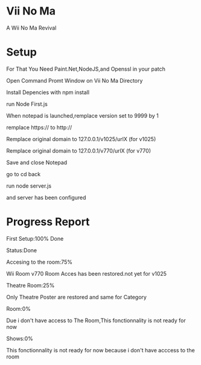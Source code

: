 # Vii No Ma

A Wii No Ma Revival

# Setup

For That You Need Paint.Net,NodeJS,and Openssl in your patch

Open Command Promt Window on Vii No Ma Directory

Install Depencies with npm install

run Node First.js

When notepad is launched,remplace version set to 9999 by 1

remplace https:// to http://

Remplace original domain to 127.0.0.1/v1025/urlX (for v1025)

Remplace original domain to 127.0.0.1/v770/urlX (for v770)

Save and close Notepad

go to cd back

run node server.js

and server has been configured

# Progress Report

First Setup:100% Done

Status:Done

Accesing to the room:75%

Wii Room v770 Room Acces has been restored.not yet for v1025

Theatre Room:25%

Only Theatre Poster are restored and same for Category

Room:0%

Due i don't have access to The Room,This fonctionnality is not ready for now

Shows:0%

This fonctionnality is not ready for now because i don't have acccess to the room
